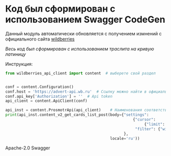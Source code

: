 # Код был сформирован с использованием Swagger CodeGen

Данный модуль автоматически обновляется с получением измнений 
с официального сайта [wildberries](https://openapi.wildberries.ru/general/description/ru/) 

*Весь код был сформирован с использованием траслита на кривую латиницу*

Инструкция:

```python
from wildberries_api_client import content  # выберете свой раздел


conf = content.Configuration()
conf.host = 'https://advert-api.wb.ru'  # Ссылку можно найти в официальной документаци
conf.api_key['Authorization'] = ''  # Api token 
api_client = content.ApiClient(conf)

api_inst = content.ProsmotrApi(api_client)    # Наименования соответствуют подразделам
print(api_inst.content_v2_get_cards_list_post(body={"settings": 
                                                        {"cursor": 
                                                             {"limit": 1000},
                                                         "filter": {"withPhoto": -1}}
                                                    },
                                              locale='ru'))

```

Apache-2.0
Swagger